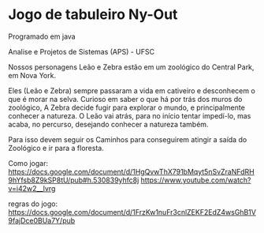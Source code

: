 # Jogo de tabuleiro Ny-Out
Programado em java

Analise e Projetos de Sistemas (APS) - UFSC

Nossos personagens Leão e Zebra estão em um zoológico do Central Park, em Nova York.

Eles (Leão e Zebra) sempre passaram a vida em cativeiro e desconhecem o que é morar na selva. Curioso em saber o que há por trás dos muros do zoológico, A Zebra decide fugir para explorar o mundo, e principalmente conhecer a natureza. O Leão vai atrás, para no início tentar impedí-lo, mas acaba, no percurso, desejando conhecer a natureza também.

Para isso devem seguir os  Caminhos para conseguirem atingir a saída do Zoológico e ir para a floresta.

Como jogar:
https://docs.google.com/document/d/1HgQvwThX791bMqyt5nSvZraNFdRH9hYfsb8Z9kSP8tU/pub#h.530839yhfc8j
https://www.youtube.com/watch?v=i42w2__lvrg

regras do jogo:
https://docs.google.com/document/d/1FrzKw1nuFr3cnlZEKF2EdZ4wsGhB1V9fajDce0BUa7Y/pub
